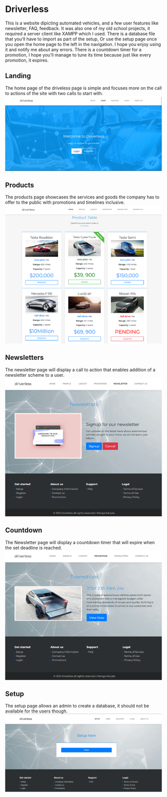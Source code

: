 # Driverless
This is a website dipicting automated vehicles, and a few user features like newsletter, FAQ, feedback.
It was also one of my old school projects, it required a server client like XAMPP which I used.
There is a database file that you'll have to import as part of the setup, Or use the setup page once you open the home page to the left in the navigation.
I hope you enjoy using it and notify me about any errors.
There is a countdown timer for a promotion, I hope you'll manage to tune its time because just like every promotion, it expires.

## Landing
The home page of the driveless page is simple and focuses more on the call to actions of the site with two calls to start with.
<img src="https://github.com/V014/Driverless/blob/main/screenshots/Home.png" alt="screnshot of landing page"/>

## Products
The products page showcases the services and goods the company has to offer to the public with promotions and timelines inclusive.
<img src="https://github.com/V014/Driverless/blob/main/screenshots/Products.png" alt="screnshot of products"/>

## Newsletters
The newsletter page will display a call to action that enables addition of a newsletter scheme to a user.
<img src="https://github.com/V014/Driverless/blob/main/screenshots/Newsletter.png" alt="screnshot of products"/>

## Countdown
The Newsletter page will display a countdown timer that will expire when the set deadline is reached.
<img src="https://github.com/V014/Driverless/blob/main/screenshots/countdown.png" alt="screnshot of products"/>

## Setup
The setup page allows an admin to create a database, it should not be available for the users though.
<img src="https://github.com/V014/Driverless/blob/main/screenshots/setup.png" alt="screnshot of products"/>
